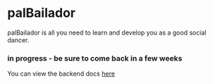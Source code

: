 # palBailador

palBailador is all you need to learn and develop you as a good social dancer.

### in progress - be sure to come back in a few weeks

You can view the backend docs [here](./backend/)
